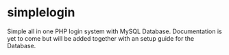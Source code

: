 # simplelogin
Simple all in one PHP login system with MySQL Database.
Documentation is yet to come but will be added together with an setup guide for the Database.
